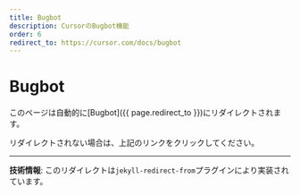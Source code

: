 ```yaml
---
title: Bugbot
description: CursorのBugbot機能
order: 6
redirect_to: https://cursor.com/docs/bugbot
---
```


<!-- このページはJekyllのリダイレクトプラグインにより自動的にリダイレクトされます -->

# Bugbot

このページは自動的に[Bugbot]({{ page.redirect_to }})にリダイレクトされます。

リダイレクトされない場合は、上記のリンクをクリックしてください。

---

**技術情報**: このリダイレクトは`jekyll-redirect-from`プラグインにより実装されています。
